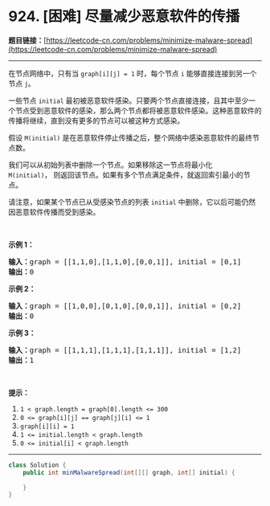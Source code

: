 # 924. [困难] 尽量减少恶意软件的传播

**题目链接：**[https://leetcode-cn.com/problems/minimize-malware-spread](https://leetcode-cn.com/problems/minimize-malware-spread)

---

<div class="content__1Y2H">
 <div class="notranslate">
  <p>在节点网络中，只有当 <code>graph[i][j] = 1</code>&nbsp;时，每个节点&nbsp;<code>i</code>&nbsp;能够直接连接到另一个节点 <code>j</code>。</p> 
  <p>一些节点&nbsp;<code>initial</code>&nbsp;最初被恶意软件感染。只要两个节点直接连接，且其中至少一个节点受到恶意软件的感染，那么两个节点都将被恶意软件感染。这种恶意软件的传播将继续，直到没有更多的节点可以被这种方式感染。</p> 
  <p>假设 <code>M(initial)</code> 是在恶意软件停止传播之后，整个网络中感染恶意软件的最终节点数。</p> 
  <p>我们可以从初始列表中删除一个节点。如果移除这一节点将最小化 <code>M(initial)</code>，&nbsp;则返回该节点。如果有多个节点满足条件，就返回索引最小的节点。</p> 
  <p>请注意，如果某个节点已从受感染节点的列表 <code>initial</code> 中删除，它以后可能仍然因恶意软件传播而受到感染。</p> 
  <p>&nbsp;</p> 
  <ol> 
  </ol> 
  <p><strong>示例 1：</strong></p> 
  <pre class="language-text"><strong>输入：</strong>graph = [[1,1,0],[1,1,0],[0,0,1]], initial = [0,1]
<strong>输出：</strong>0
</pre> 
  <p><strong>示例 2：</strong></p> 
  <pre class="language-text"><strong>输入：</strong>graph = [[1,0,0],[0,1,0],[0,0,1]], initial = [0,2]
<strong>输出：</strong>0
</pre> 
  <p><strong>示例 3：</strong></p> 
  <pre class="language-text"><strong>输入：</strong>graph = [[1,1,1],[1,1,1],[1,1,1]], initial = [1,2]
<strong>输出：</strong>1
</pre> 
  <p>&nbsp;</p> 
  <p><strong>提示：</strong></p> 
  <ol> 
   <li><code>1 &lt; graph.length = graph[0].length &lt;= 300</code></li> 
   <li><code>0 &lt;= graph[i][j] == graph[j][i] &lt;= 1</code></li> 
   <li><code>graph[i][i] = 1</code></li> 
   <li><code>1 &lt;= initial.length &lt; graph.length</code></li> 
   <li><code>0 &lt;= initial[i] &lt; graph.length</code></li> 
  </ol> 
 </div>
</div>

---

```java
class Solution {
    public int minMalwareSpread(int[][] graph, int[] initial) {
        
    }
}
```